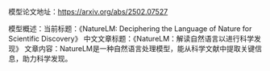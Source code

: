 模型论文地址：https://arxiv.org/abs/2502.07527

模型概述：当前标题：《NatureLM: Deciphering the Language of Nature for Scientific Discovery》
中文文章标题：《NatureLM：解读自然语言以进行科学发现》
文章内容：NatureLM是一种自然语言处理模型，能从科学文献中提取关键信息，助力科学发现。
